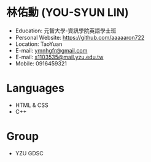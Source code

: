 # 林佑勳 (YOU-SYUN LIN)

- Education: 元智大學-資訊學院英語學士班
- Personal Website: https://github.com/aaaaaron722
- Location: TaoYuan
- E-mail: ymnhgfr@gmail.com 
- E-mail: s1103535@mail.yzu.edu.tw
- Mobile: 0916459321

# Languages

- HTML & CSS
- C++

# Group

- YZU GDSC
